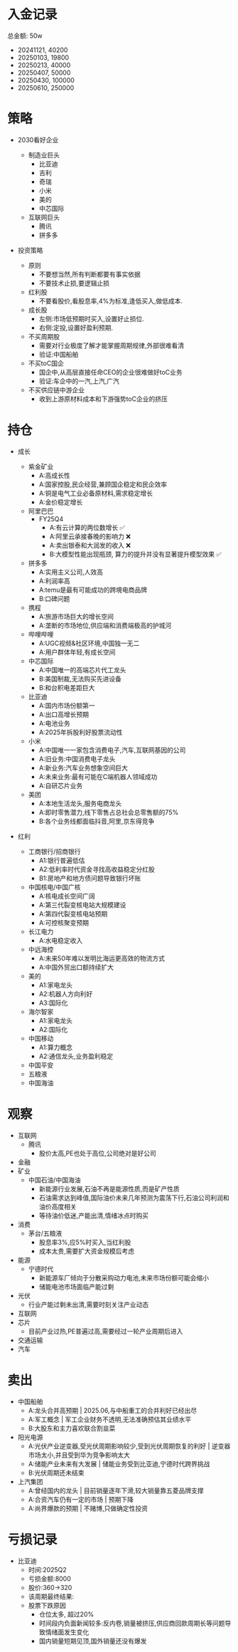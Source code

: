 # 入金记录
总金额: 50w
* 20241121, 40200
* 20250103, 19800
* 20250213, 40000
* 20250407, 50000
* 20250430, 100000
* 20250610, 250000

# 策略
* 2030看好企业
  * 制造业巨头
    * 比亚迪
    * 吉利
    * 奇瑞
    * 小米
    * 美的
    * 中芯国际
  * 互联网巨头
    * 腾讯
    * 拼多多

* 投资策略
  * 原则
    * 不要想当然,所有判断都要有事实依据
    * 不要技术止损,要逻辑止损
  * 红利股
    * 不要看股价,看股息率,4%为标准,逢低买入,做低成本.
  * 成长股
    * 左侧:市场低预期时买入,设置好止损位.
    * 右侧:定投,设置好盈利预期.
  * 不买周期股
    * 需要对行业极度了解才能掌握周期规律,外部很难看清
    * 验证:中国船舶
  * 不买toC国企
    * 国企中,从高层直接任命CEO的企业很难做好toC业务
    * 验证:车企中的一汽,上汽,广汽
  * 不买供应链中游企业
    * 收到上游原材料成本和下游强势toC企业的挤压



# 持仓
* 成长
  * 紫金矿业
    * A:高成长性
    * A:国家控股,民企经营,兼顾国企稳定和民企效率
    * A:铜是电气工业必备原材料,需求稳定增长
    * A:金价稳定增长
  * 阿里巴巴
    * FY25Q4
      * A:有云计算的两位数增长 ✅
      * A:阿里云承接春晚的影响力 ❌
      * A:卖出银泰和大润发的收入 ❌
      * B:大模型性能出现瓶颈, 算力的提升并没有显著提升模型效果 ✅
  * 拼多多
    * A:实用主义公司,人效高
    * A:利润率高
    * A:temu是最有可能成功的跨境电商品牌
    * B:口碑问题
  * 携程
    * A:旅游市场巨大的增长空间
    * A:垄断的市场地位,供应端和消费端极高的护城河
  * 哔哩哔哩
    * A:UGC视频&社区环境,中国独一无二
    * A:用户群体年轻,有成长空间
  * 中芯国际
    * A:中国唯一的高端芯片代工龙头
    * B:美国制裁,无法购买先进设备
    * B:和台积电差距巨大
  * 比亚迪
    * A:国内市场份额第一
    * A:出口高增长预期
    * A:电池业务
    * A:2025年拆股利好股票流动性
  * 小米
    * A:中国唯一一家包含消费电子,汽车,互联网基因的公司
    * A:旧业务:中国消费电子龙头
    * A:新业务:汽车业务想象空间巨大
    * A:未来业务:最有可能在C端机器人领域成功
    * A:自研芯片业务
  * 美团
    * A:本地生活龙头,服务电商龙头
    * A:即时零售潜力,线下零售占总社会总零售额的75%
    * B:各个业务线都面临抖音,阿里,京东得竞争

* 红利
  * 工商银行/招商银行
    * A1:银行普遍低估
    * A2:低利率时代资金寻找高收益稳定分红股
    * B1:房地产和地方债问题导致银行坏账
  * 中国核电/中国广核
    * A:核电成长空间广阔
    * A:第三代裂变核电站大规模建设
    * A:第四代裂变核电站预期
    * A:可控核聚变预期
  * 长江电力
    * A:水电稳定收入
  * 中远海控
    * A:未来50年难以发明比海运更高效的物流方式
    * A:中国外贸出口额持续扩大
  * 美的
    * A1:家电龙头
    * A2:机器人方向利好
    * A3:国际化
  * 海尔智家
    * A1:家电龙头
    * A2:国际化
  * 中国移动
    * A1:算力概念
    * A2:通信龙头,业务盈利稳定
  * 中国平安
  * 五粮液
  * 中国海油
  



# 观察
* 互联网
  * 腾讯
    * 股价太高,PE也处于高位,公司绝对是好公司
* 金融
* 矿业
  * 中国石油/中国海油
    * 新能源行业发展,石油不再是能源性质,而是矿产性质
    * 石油需求达到峰值,国际油价未来几年预测为震荡下行,石油公司利润和油价高度相关
    * 等待油价低迷,产能出清,情绪冰点时购买
* 消费
  * 茅台/五粮液
    * 股息率3%,应5%时买入,当红利股
    * 成本太贵,需要扩大资金规模后考虑
* 能源
  * 宁德时代
    * 新能源车厂倾向于分散采购动力电池,未来市场份额可能会缩小
    * 储能电池市场面临产能过剩
* 光伏
  * 行业产能过剩未出清,需要时刻关注产业动态
* 互联网
* 芯片
  * 目前产业过热,PE普遍过高,需要经过一轮产业周期后进入
* 交通运输
* 汽车


# 卖出
  * 中国船舶
    * A:龙头合并高预期 | 2025.06,与中船重工的合并利好已经出尽
    * A:军工概念 | 军工企业财务不透明,无法准确预估其业绩水平
    * B:大股东和主力喜欢联合割韭菜
  * 阳光电源
    * A:光伏产业逆变器,受光伏周期影响较少,受到光伏周期恢复的利好 | 逆变器市场太小,并且受到华为竞争影响太大
    * A:储能产业未来有大发展 | 储能业务受到比亚迪,宁德时代跨界挑战
    * B:光伏周期还未结束
  * 上汽集团
    * A:曾经国内的龙头 | 目前销量逐年下滑,较大销量靠五菱品牌支撑
    * A:合资汽车仍有一定的市场 | 预期下降
    * A:尚界爆款的预期 | 不赌博,只做确定性投资


# 亏损记录
* 比亚迪
  * 时间:2025Q2
  * 亏损金额:8000
  * 股价:360->320
  * 该周期最终结果:
  * 股票下跌原因
    * 仓位太多, 超过20%
    * 时间段内负面新闻较多:反内卷,销量被挤压,供应商回款周期长等问题导致情绪面发生变化
    * 国内销量短期见顶,国外销量还没有爆发